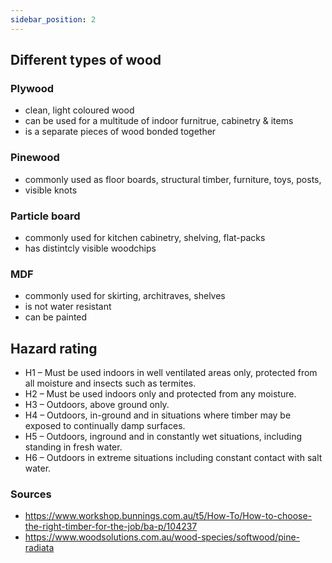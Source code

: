 ```yaml
---
sidebar_position: 2
---
```


## Different types of wood

### Plywood
- clean, light coloured wood
- can be used for a multitude of indoor furnitrue, cabinetry & items
- is a separate pieces of wood bonded together

### Pinewood
- commonly used as floor boards, structural timber, furniture, toys, posts,
- visible knots 

### Particle board
- commonly used for kitchen cabinetry, shelving, flat-packs
- has distintcly visible woodchips

### MDF
- commonly used for skirting, architraves, shelves
- is not water resistant
- can be painted

## Hazard rating

- H1 – Must be used indoors in well ventilated areas only, protected from all moisture and insects such as termites.
- H2 – Must be used indoors only and protected from any moisture.
- H3 – Outdoors, above ground only.
- H4 – Outdoors, in-ground and in situations where timber may be exposed to continually damp surfaces.
- H5 – Outdoors, inground and in constantly wet situations, including standing in fresh water.
- H6 – Outdoors in extreme situations including constant contact with salt water.

### Sources 
- https://www.workshop.bunnings.com.au/t5/How-To/How-to-choose-the-right-timber-for-the-job/ba-p/104237
- https://www.woodsolutions.com.au/wood-species/softwood/pine-radiata
